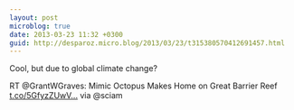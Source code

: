 ```yaml
---
layout: post
microblog: true
date: 2013-03-23 11:32 +0300
guid: http://desparoz.micro.blog/2013/03/23/t315380570412691457.html
---
```

Cool, but due to global climate change? 

RT @GrantWGraves: Mimic Octopus Makes Home on Great Barrier Reef [t.co/5GfyzZUwV...](http://t.co/5GfyzZUwVd) via @sciam
